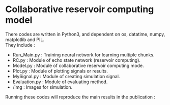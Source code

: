 # Collaborative reservoir computing model  
There codes are written in Python3, and dependent on os, datatime, numpy, matplotlib and PIL.  
They include :

- Run_Main.py : Training neural network for learning multiple chunks.
- RC.py : Module of echo state network (reservoir computing).
- Model.py : Module of collaborative reservoir computing mode.
- Plot.py : Module of plotting signals or results.
- MySignal.py : Module of creating simulation signal.
- Evaluation.py : Module of evaluating method.
- /img : Images for simulation.

Running these codes will reproduce the main results in the publication :  

